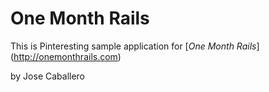 # One Month Rails

 This is Pinteresting sample application for
 [*One Month Rails*] (http://onemonthrails.com)

 by Jose Caballero